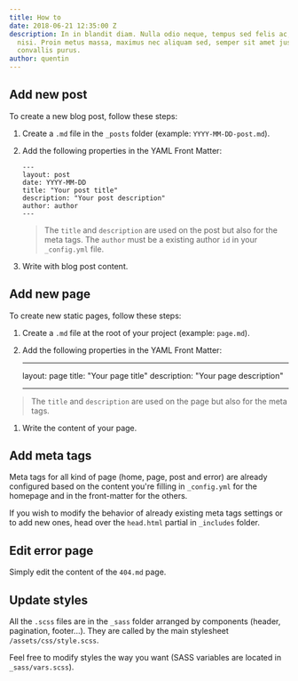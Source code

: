 ```yaml
---
title: How to
date: 2018-06-21 12:35:00 Z
description: In in blandit diam. Nulla odio neque, tempus sed felis ac, cursus eleifend
  nisi. Proin metus massa, maximus nec aliquam sed, semper sit amet justo. Sed in
  convallis purus.
author: quentin
---
```


## Add new post

To create a new blog post, follow these steps:

1. Create a `.md` file in the `_posts` folder (example: `YYYY-MM-DD-post.md`).

2. Add the following properties in the YAML Front Matter:

   ```   
   ---
   layout: post
   date: YYYY-MM-DD
   title: "Your post title"
   description: "Your post description"
   author: author
   ---
   ```

   > The `title` and `description` are used on the post but also for the meta tags. The `author` must be a existing author `id` in your `_config.yml` file.

3. Write with blog post content.

## Add new page

To create new static pages, follow these steps:

1. Create a `.md` file at the root of your project (example: `page.md`).

2. Add the following properties in the YAML Front Matter:

   ---

   layout: page
   title: "Your page title"
   description: "Your page description"

   ---

> The `title` and `description` are used on the page but also for the meta tags.

1. Write the content of your page.

## Add meta tags

Meta tags for all kind of page (home, page, post and error) are already configured based on the content you're filling in `_config.yml` for the homepage and in the front-matter for the others.

If you wish to modify the behavior of already existing meta tags settings or to add new ones, head over the `head.html` partial in `_includes` folder.

## Edit error page

Simply edit the content of the `404.md` page.

## Update styles

All the `.scss` files are in the `_sass` folder arranged by components (header, pagination, footer...). They are called by the main stylesheet `/assets/css/style.scss`.

Feel free to modify styles the way you want (SASS variables are located in `_sass/vars.scss`).